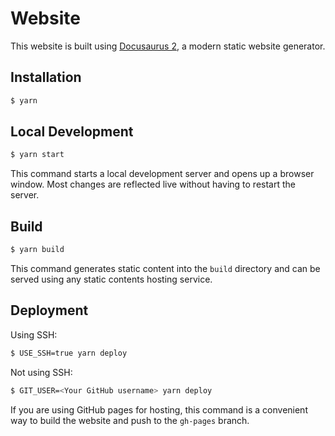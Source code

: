 <!--
SPDX-FileCopyrightText: 2023 Steffen Vogel <post@steffenvogel.de>
SPDX-License-Identifier: Apache-2.0
-->

# Website

This website is built using [Docusaurus 2](https://docusaurus.io/), a modern static website generator.

## Installation

```bash
$ yarn
```

## Local Development

```bash
$ yarn start
```

This command starts a local development server and opens up a browser window. Most changes are reflected live without having to restart the server.

## Build

```bash
$ yarn build
```

This command generates static content into the `build` directory and can be served using any static contents hosting service.

## Deployment

Using SSH:

```bash
$ USE_SSH=true yarn deploy
```

Not using SSH:

```bash
$ GIT_USER=<Your GitHub username> yarn deploy
```

If you are using GitHub pages for hosting, this command is a convenient way to build the website and push to the `gh-pages` branch.
